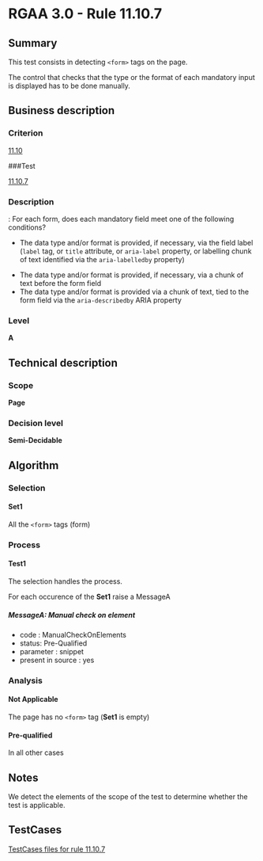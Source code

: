 # RGAA 3.0 -  Rule 11.10.7

## Summary

This test consists in detecting `<form>` tags on the page.

The control that checks that the type or the format of each mandatory input is displayed has to be done manually.

## Business description

### Criterion

[11.10](http://disic.github.io/rgaa_referentiel_en/RGAA3.0_Criteria_English_version_v1.html#crit-11-10)

###Test

[11.10.7](http://disic.github.io/rgaa_referentiel_en/RGAA3.0_Criteria_English_version_v1.html#test-11-10-7)

### Description
: For each form, does each mandatory field meet
    one of the following conditions?
    <ul><li>The data
   type and/or format is provided, if necessary, via
   the field label (<code>label</code> tag, or <code>title</code> attribute, or
   <code>aria-label</code> property, or labelling chunk of text
   identified via the <code>aria-labelledby</code> property)</li>
  <li>The data
   type and/or format is provided, if necessary, via a
   chunk of text before the form field&nbsp;</li>
  <li>The data
   type and/or format is provided via a chunk of text,
   tied to the form field via the <code>aria-describedby</code> ARIA
   property</li>
    </ul> 


### Level

**A**

## Technical description

### Scope

**Page**

### Decision level

**Semi-Decidable**

## Algorithm

### Selection

#### Set1

All the `<form>` tags (form)

### Process

#### Test1

The selection handles the process.

For each occurence of the **Set1** raise a MessageA

##### MessageA: Manual check on element

-   code : ManualCheckOnElements
-   status: Pre-Qualified
-   parameter : snippet
-   present in source : yes

### Analysis

#### Not Applicable

The page has no `<form>` tag (**Set1** is empty)

#### Pre-qualified

In all other cases

## Notes

We detect the elements of the scope of the test to determine whether the
test is applicable.



##  TestCases 

[TestCases files for rule 11.10.7](https://github.com/Asqatasun/Asqatasun/tree/master/rules/rules-rgaa3.0/src/test/resources/testcases/rgaa30/Rgaa30Rule111007/) 



